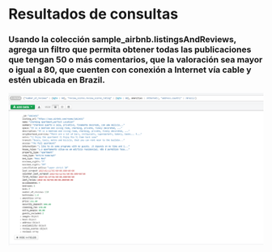 # Resultados de consultas

### Usando la colección sample_airbnb.listingsAndReviews, agrega un filtro que permita obtener todas las publicaciones que tengan 50 o más comentarios, que la valoración sea mayor o igual a 80, que cuenten con conexión a Internet vía cable y estén ubicada en Brazil.
![imagen](imagenes/consulta1.PNG)
